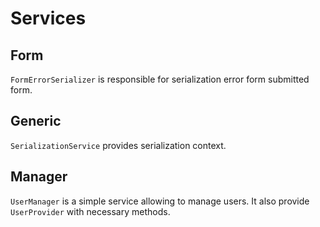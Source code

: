 # Services

## Form

`FormErrorSerializer` is responsible for serialization error form submitted form.

## Generic

`SerializationService` provides serialization context.

## Manager

`UserManager` is a simple service allowing to manage users. It also provide `UserProvider` with necessary methods.
   
